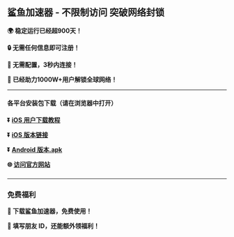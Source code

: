 ## 鲨鱼加速器 - 不限制访问 突破网络封锁 #
**:earth_africa: 稳定运行已经超900天！**

**:lock: 无需任何信息即可注册！**

**:rocket: 无需配置，3秒内连接！**

**:man: 已经助力1000W+用户解锁全球网络！**

- - - -
#### 各平台安装包下载（请在浏览器中打开）

**:arrow_double_down: [iOS 用户下载教程](https://appshare.xkvpn.online/8cTr/03v07zxk)** 

**:arrow_double_down: [iOS 版本链接](https://appshare.xkvpn.online/8cTr/w4j6pazy)**

**:arrow_double_down: [Android 版本.apk](https://appshare.xkvpn.online/8cTr/gz6034vu)**

**:globe_with_meridians: [访问官方网站](https://appshare.xkvpn.online/8cTr/hy11h0l3)** 

###
---
### 免费福利
**:gift: 下载鲨鱼加速器，免费使用！**

**:gift: 填写朋友 ID，还能额外领福利！**
